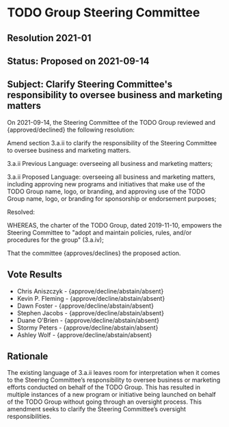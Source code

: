 # TODO Group Steering Committee
## Resolution 2021-01
## Status: Proposed on 2021-09-14

## Subject: Clarify Steering Committee's responsibility to oversee business and marketing matters

On 2021-09-14, the Steering Committee of the TODO Group reviewed and {approved/declined} the following resolution:

Amend section 3.a.ii to clarify the responsibility of the Steering Committee to oversee business and marketing matters.

3.a.ii Previous Language: overseeing all business and marketing matters;

3.a.ii Proposed Language: overseeing all business and marketing matters, including approving new programs and initiatives that make use of the TODO Group name, logo, or branding, and approving use of the TODO Group name, logo, or branding for sponsorship or endorsement purposes;

Resolved:

WHEREAS, the charter of the TODO Group, dated 2019-11-10, empowers the Steering Committee to "adopt and maintain policies, rules, and/or procedures for the group" (3.a.iv);

That the committee {approves/declines} the proposed action.

## Vote Results

* Chris Aniszczyk - {approve/decline/abstain/absent}
* Kevin P. Fleming - {approve/decline/abstain/absent}
* Dawn Foster - {approve/decline/abstain/absent}
* Stephen Jacobs - {approve/decline/abstain/absent}
* Duane O'Brien - {approve/decline/abstain/absent}
* Stormy Peters - {approve/decline/abstain/absent}
* Ashley Wolf - {approve/decline/abstain/absent}

## Rationale

The existing language of 3.a.ii leaves room for interpretation when it comes to the Steering Committee’s responsibility to oversee business or marketing efforts conducted on behalf of the TODO Group. This has resulted in multiple instances of a new program or initiative being launched on behalf of the TODO Group without going through an oversight process. This amendment seeks to clarify the Steering Committee’s oversight responsibilities.

